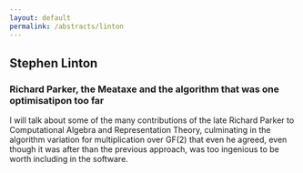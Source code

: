 ```yaml
---
layout: default
permalink: /abstracts/linton
---
```


## Stephen Linton

### Richard Parker, the Meataxe and the algorithm that was one optimisatipon too far

I will talk about some of the many contributions of the late
Richard Parker to Computational Algebra and Representation Theory,
culminating in the algorithm variation for multiplication over
GF(2) that even he agreed, even though it was after than the
previous approach, was too ingenious to be worth including in the
software.
